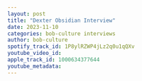 ```yaml
---
layout: post
title: "Dexter Obsidian Interview"
date: 2023-11-10
categories: bob-culture interviews
author: bob-culture
spotify_track_id: 1P8ylRZWP4jLz2q0u1qQXv
youtube_video_id: 
apple_track_id: 1000634377644
youtube_metadata: 
---
```

